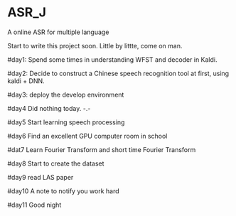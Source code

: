 # ASR_J
A online ASR for multiple language


Start to write this project soon. Little by littte, come on man.

#day1:
Spend some times in understanding WFST and decoder in Kaldi.


#day2:
Decide to construct a Chinese speech recognition tool at first, using kaldi + DNN.


#day3:
deploy the develop environment


#day4
Did nothing today. -.-



#day5
Start learning speech processing

#day6
Find an excellent GPU computer room in school


#dat7
Learn Fourier Transform and short time Fourier Transform


#day8
Start to create the dataset

#day9
read LAS paper

#day10
A note to notify you work hard

#day11
Good night
